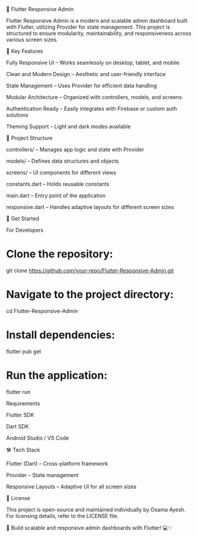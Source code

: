 
🚀 Flutter Responsive Admin

Flutter Responsive Admin is a modern and scalable admin dashboard built with Flutter, utilizing Provider for state management. This project is structured to ensure modularity, maintainability, and responsiveness across various screen sizes.

🌟 Key Features

Fully Responsive UI – Works seamlessly on desktop, tablet, and mobile

Clean and Modern Design – Aesthetic and user-friendly interface

State Management – Uses Provider for efficient data handling

Modular Architecture – Organized with controllers, models, and screens

Authentication Ready – Easily integrates with Firebase or custom auth solutions

Theming Support – Light and dark modes available

📂 Project Structure

controllers/ – Manages app logic and state with Provider

models/ – Defines data structures and objects

screens/ – UI components for different views

constants.dart – Holds reusable constants

main.dart – Entry point of the application

responsive.dart – Handles adaptive layouts for different screen sizes

📲 Get Started

For Developers

# Clone the repository:
git clone https://github.com/your-repo/Flutter-Responsive-Admin.git

# Navigate to the project directory:
cd Flutter-Responsive-Admin

# Install dependencies:
flutter pub get

# Run the application:
flutter run

Requirements

Flutter SDK 

Dart SDK

Android Studio / VS Code 

🛠️ Tech Stack

Flutter (Dart) – Cross-platform framework

Provider – State management

Responsive Layouts – Adaptive UI for all screen sizes

📄 License

This project is open-source and maintained individually by Osama Ayesh. For licensing details, refer to the LICENSE file.


🚀 Build scalable and responsive admin dashboards with Flutter! 💻✨

